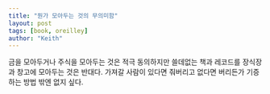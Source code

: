 ```yaml
---
title: "뭔가 모아두는 것의 무의미함"
layout: post
tags: [book, oreilley]
author: "Keith"
---
```


금을 모아두거나 주식을 모아두는 것은 적극 동의하지만 쓸데없는 책과 레코드를 장식장과 창고에 모아두는 것은 반대다. 가져갈 사람이 있다면 줘버리고 없다면 버리든가 기증하는 방법 밖엔 없지 싶다. 